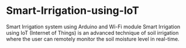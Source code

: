 # Smart-Irrigation-using-IoT
Smart Irrigation system using Arduino and Wi-Fi module
Smart Irrigation using IoT (Internet of Things) is an advanced technique of soil irrigation where the user can remotely monitor the soil moisture level in real-time.

